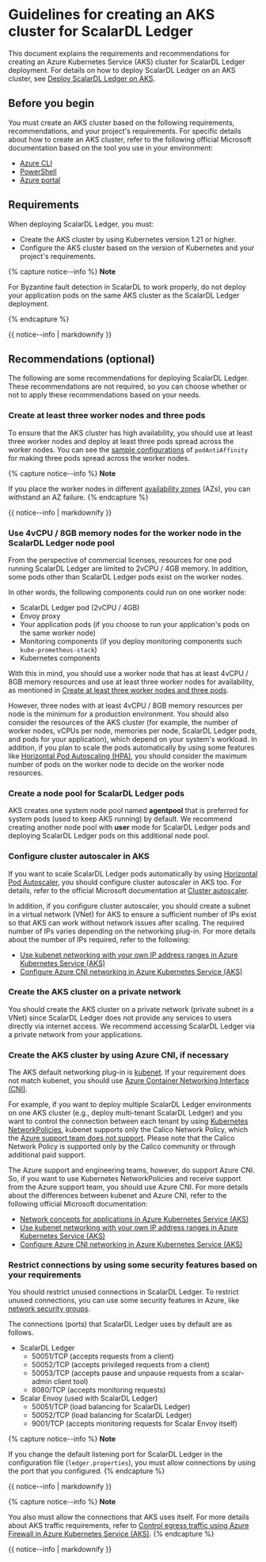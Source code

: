 # Guidelines for creating an AKS cluster for ScalarDL Ledger

This document explains the requirements and recommendations for creating an Azure Kubernetes Service (AKS) cluster for ScalarDL Ledger deployment. For details on how to deploy ScalarDL Ledger on an AKS cluster, see [Deploy ScalarDL Ledger on AKS](./ManualDeploymentGuideScalarDLOnAKS.md).

## Before you begin

You must create an AKS cluster based on the following requirements, recommendations, and your project's requirements. For specific details about how to create an AKS cluster, refer to the following official Microsoft documentation based on the tool you use in your environment:

* [Azure CLI](https://learn.microsoft.com/en-us/azure/aks/learn/quick-kubernetes-deploy-cli)
* [PowerShell](https://learn.microsoft.com/en-us/azure/aks/learn/quick-kubernetes-deploy-powershell)
* [Azure portal](https://learn.microsoft.com/en-us/azure/aks/learn/quick-kubernetes-deploy-portal)

## Requirements

When deploying ScalarDL Ledger, you must:

* Create the AKS cluster by using Kubernetes version 1.21 or higher.
* Configure the AKS cluster based on the version of Kubernetes and your project's requirements.

{% capture notice--info %}
**Note**

For Byzantine fault detection in ScalarDL to work properly, do not deploy your application pods on the same AKS cluster as the ScalarDL Ledger deployment.

{% endcapture %}

<div class="notice--info">{{ notice--info | markdownify }}</div>

## Recommendations (optional)

The following are some recommendations for deploying ScalarDL Ledger. These recommendations are not required, so you can choose whether or not to apply these recommendations based on your needs.

### Create at least three worker nodes and three pods

To ensure that the AKS cluster has high availability, you should use at least three worker nodes and deploy at least three pods spread across the worker nodes. You can see the [sample configurations](../conf/scalardl-custom-values.yaml) of `podAntiAffinity` for making three pods spread across the worker nodes.

{% capture notice--info %}
**Note**

If you place the worker nodes in different [availability zones](https://learn.microsoft.com/en-us/azure/availability-zones/az-overview) (AZs), you can withstand an AZ failure.
{% endcapture %}

<div class="notice--info">{{ notice--info | markdownify }}</div>

### Use 4vCPU / 8GB memory nodes for the worker node in the ScalarDL Ledger node pool

From the perspective of commercial licenses, resources for one pod running ScalarDL Ledger are limited to 2vCPU / 4GB memory. In addition, some pods other than ScalarDL Ledger pods exist on the worker nodes.

In other words, the following components could run on one worker node:

* ScalarDL Ledger pod (2vCPU / 4GB)
* Envoy proxy
* Your application pods (if you choose to run your application's pods on the same worker node)
* Monitoring components (if you deploy monitoring components such `kube-prometheus-stack`)
* Kubernetes components

With this in mind, you should use a worker node that has at least 4vCPU / 8GB memory resources and use at least three worker nodes for availability, as mentioned in [Create at least three worker nodes and three pods](#create-at-least-three-worker-nodes-and-three-pods).

However, three nodes with at least 4vCPU / 8GB memory resources per node is the minimum for a production environment. You should also consider the resources of the AKS cluster (for example, the number of worker nodes, vCPUs per node, memories per node, ScalarDL Ledger pods, and pods for your application), which depend on your system's workload. In addition, if you plan to scale the pods automatically by using some features like [Horizontal Pod Autoscaling (HPA)](https://kubernetes.io/docs/tasks/run-application/horizontal-pod-autoscale/), you should consider the maximum number of pods on the worker node to decide on the worker node resources.

### Create a node pool for ScalarDL Ledger pods

AKS creates one system node pool named **agentpool** that is preferred for system pods (used to keep AKS running) by default. We recommend creating another node pool with **user** mode for ScalarDL Ledger pods and deploying ScalarDL Ledger pods on this additional node pool.

### Configure cluster autoscaler in AKS

If you want to scale ScalarDL Ledger pods automatically by using [Horizontal Pod Autoscaler](https://learn.microsoft.com/en-us/azure/aks/concepts-scale#horizontal-pod-autoscaler), you should configure cluster autoscaler in AKS too. For details, refer to the official Microsoft documentation at [Cluster autoscaler](https://learn.microsoft.com/en-us/azure/aks/concepts-scale#cluster-autoscaler).

In addition, if you configure cluster autoscaler, you should create a subnet in a virtual network (VNet) for AKS to ensure a sufficient number of IPs exist so that AKS can work without network issues after scaling. The required number of IPs varies depending on the networking plug-in. For more details about the number of IPs required, refer to the following:

* [Use kubenet networking with your own IP address ranges in Azure Kubernetes Service (AKS)](https://learn.microsoft.com/en-us/azure/aks/configure-kubenet)
* [Configure Azure CNI networking in Azure Kubernetes Service (AKS)](https://learn.microsoft.com/en-us/azure/aks/configure-azure-cni)

### Create the AKS cluster on a private network

You should create the AKS cluster on a private network (private subnet in a VNet) since ScalarDL Ledger does not provide any services to users directly via internet access. We recommend accessing ScalarDL Ledger via a private network from your applications.

### Create the AKS cluster by using Azure CNI, if necessary

The AKS default networking plug-in is [kubenet](https://learn.microsoft.com/en-us/azure/aks/configure-kubenet). If your requirement does not match kubenet, you should use [Azure Container Networking Interface (CNI)](https://learn.microsoft.com/en-us/azure/aks/configure-azure-cni).

For example, if you want to deploy multiple ScalarDL Ledger environments on one AKS cluster (e.g., deploy multi-tenant ScalarDL Ledger) and you want to control the connection between each tenant by using [Kubernetes NetworkPolicies](https://kubernetes.io/docs/concepts/services-networking/network-policies/), kubenet supports only the Calico Network Policy, which the [Azure support team does not support](https://learn.microsoft.com/en-us/azure/aks/use-network-policies#differences-between-azure-network-policy-manager-and-calico-network-policy-and-their-capabilities). Please note that the Calico Network Policy is supported only by the Calico community or through additional paid support.

The Azure support and engineering teams, however, do support Azure CNI. So, if you want to use Kubernetes NetworkPolicies and receive support from the Azure support team, you should use Azure CNI. For more details about the differences between kubenet and Azure CNI, refer to the following official Microsoft documentation:

* [Network concepts for applications in Azure Kubernetes Service (AKS)](https://learn.microsoft.com/en-us/azure/aks/concepts-network)
* [Use kubenet networking with your own IP address ranges in Azure Kubernetes Service (AKS)](https://learn.microsoft.com/en-us/azure/aks/configure-kubenet)
* [Configure Azure CNI networking in Azure Kubernetes Service (AKS)](https://learn.microsoft.com/en-us/azure/aks/configure-azure-cni)

### Restrict connections by using some security features based on your requirements

You should restrict unused connections in ScalarDL Ledger. To restrict unused connections, you can use some security features in Azure, like [network security groups](https://learn.microsoft.com/en-us/azure/virtual-network/network-security-groups-overview).

The connections (ports) that ScalarDL Ledger uses by default are as follows.

* ScalarDL Ledger
    * 50051/TCP (accepts requests from a client)
    * 50052/TCP (accepts privileged requests from a client)
    * 50053/TCP (accepts pause and unpause requests from a scalar-admin client tool)
    * 8080/TCP (accepts monitoring requests)
* Scalar Envoy (used with ScalarDL Ledger)
    * 50051/TCP (load balancing for ScalarDL Ledger)
    * 50052/TCP (load balancing for ScalarDL Ledger)
    * 9001/TCP (accepts monitoring requests for Scalar Envoy itself)

{% capture notice--info %}
**Note**

If you change the default listening port for ScalarDL Ledger in the configuration file (`ledger.properties`), you must allow connections by using the port that you configured.
{% endcapture %}

<div class="notice--info">{{ notice--info | markdownify }}</div>

{% capture notice--info %}
**Note**

You also must allow the connections that AKS uses itself. For more details about AKS traffic requirements, refer to [Control egress traffic using Azure Firewall in Azure Kubernetes Service (AKS)](https://learn.microsoft.com/en-us/azure/aks/limit-egress-traffic).
{% endcapture %}

<div class="notice--info">{{ notice--info | markdownify }}</div>
